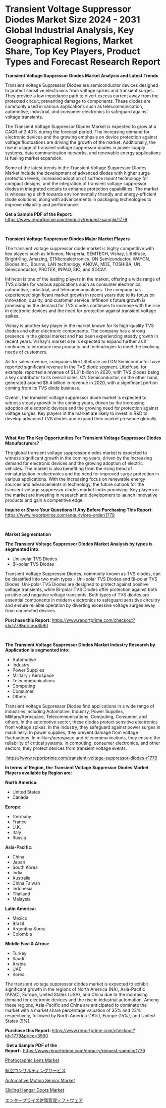 <p><h1>Transient Voltage Suppressor Diodes Market Size 2024 - 2031 Global Industrial Analysis, Key Geographical Regions, Market Share, Top Key Players, Product Types and Forecast Research Report</h1></p><p><strong>Transient Voltage Suppressor Diodes Market Analysis and Latest Trends</strong></p>
<p><p>Transient Voltage Suppressor Diodes are semiconductor devices designed to protect sensitive electronics from voltage spikes and transient surges. They provide a low impedance path to divert excess current away from the protected circuit, preventing damage to components. These diodes are commonly used in various applications such as telecommunication, automotive, industrial, and consumer electronics to safeguard against voltage transients.</p><p>The Transient Voltage Suppressor Diodes Market is expected to grow at a CAGR of 3.40% during the forecast period. The increasing demand for electronic devices and the growing emphasis on device protection against voltage fluctuations are driving the growth of the market. Additionally, the rise in usage of transient voltage suppressor diodes in power supply systems, data communication networks, and renewable energy applications is fueling market expansion.</p><p>Some of the latest trends in the Transient Voltage Suppressor Diodes Market include the development of advanced diodes with higher surge protection levels, increased adoption of surface mount technology for compact designs, and the integration of transient voltage suppressor diodes in integrated circuits to enhance protection capabilities. The market is witnessing a shift towards environmentally friendly and energy-efficient diode solutions, along with advancements in packaging technologies to improve reliability and performance.</p></p>
<p><strong>Get a Sample PDF of the Report:&nbsp;</strong> <a href="https://www.reportprime.com/enquiry/request-sample/1779">https://www.reportprime.com/enquiry/request-sample/1779</a></p>
<p>&nbsp;</p>
<p><strong>Transient Voltage Suppressor Diodes Major Market Players</strong></p>
<p><p>The transient voltage suppressor diode market is highly competitive with key players such as Infineon, Nexperia, SEMTECH, Vishay, Littelfuse, BrightKing, Amazing, STMicroelectronics, ON Semiconductor, WAYON, Diodes Inc., Bourns, LAN technology, ANOVA, MDE, TOSHIBA, UN Semiconductor, PROTEK, INPAQ, EIC, and SOCAY.</p><p>Infineon is one of the leading players in the market, offering a wide range of TVS diodes for various applications such as consumer electronics, automotive, industrial, and telecommunications. The company has experienced significant market growth in recent years due to its focus on innovation, quality, and customer service. Infineon's future growth is promising as the demand for TVS diodes continues to increase with the rise in electronic devices and the need for protection against transient voltage spikes.</p><p>Vishay is another key player in the market known for its high-quality TVS diodes and other electronic components. The company has a strong presence in the global market and has been experiencing steady growth in recent years. Vishay's market size is expected to expand further as it continues to introduce new products and technologies to meet the evolving needs of customers.</p><p>As for sales revenue, companies like Littelfuse and ON Semiconductor have reported significant revenue in the TVS diode segment. Littelfuse, for example, reported a revenue of $1.31 billion in 2020, with TVS diodes being a key contributor to its overall sales. ON Semiconductor, on the other hand, generated around $5.4 billion in revenue in 2020, with a significant portion coming from its TVS diode business.</p><p>Overall, the transient voltage suppressor diode market is expected to witness steady growth in the coming years, driven by the increasing adoption of electronic devices and the growing need for protection against voltage surges. Key players in the market are likely to invest in R&D to develop advanced TVS diodes and expand their market presence globally.</p></p>
<p>&nbsp;</p>
<p><strong>What Are The Key Opportunities For Transient Voltage Suppressor Diodes Manufacturers?</strong></p>
<p><p>The global transient voltage suppressor diodes market is expected to witness significant growth in the coming years, driven by the increasing demand for electronic devices and the growing adoption of electric vehicles. The market is also benefiting from the rising trend of miniaturization in electronics and the need for improved surge protection in various applications. With the increasing focus on renewable energy sources and advancements in technology, the future outlook for the transient voltage suppressor diodes market looks promising. Key players in the market are investing in research and development to launch innovative products and gain a competitive edge.</p></p>
<p><strong>Inquire or Share Your Questions If Any Before Purchasing This Report:</strong> <a href="https://www.reportprime.com/enquiry/pre-order/1779">https://www.reportprime.com/enquiry/pre-order/1779</a></p>
<p>&nbsp;</p>
<p><strong>Market Segmentation</strong></p>
<p><strong>The Transient Voltage Suppressor Diodes Market Analysis by types is segmented into:</strong></p>
<p><ul><li>Uni-polar TVS Diodes</li><li>Bi-polar TVS Diodes</li></ul></p>
<p><p>Transient Voltage Suppressor Diodes, commonly known as TVS diodes, can be classified into two main types - Uni-polar TVS Diodes and Bi-polar TVS Diodes. Uni-polar TVS Diodes are designed to protect against positive voltage transients, while Bi-polar TVS Diodes offer protection against both positive and negative voltage transients. Both types of TVS diodes are essential components in modern electronics to safeguard sensitive circuitry and ensure reliable operation by diverting excessive voltage surges away from connected devices.</p></p>
<p><strong>Purchase this Report:&nbsp;</strong><a href="https://www.reportprime.com/checkout?id=1779&price=3590">https://www.reportprime.com/checkout?id=1779&price=3590</a></p>
<p>&nbsp;</p>
<p><strong>The Transient Voltage Suppressor Diodes Market Industry Research by Application is segmented into:</strong></p>
<p><ul><li>Automotive</li><li>Industry</li><li>Power Supplies</li><li>Military / Aerospace</li><li>Telecommunications</li><li>Computing</li><li>Consumer</li><li>Others</li></ul></p>
<p><p>Transient Voltage Suppressor Diodes find applications in a wide range of industries including Automotive, Industry, Power Supplies, Military/Aerospace, Telecommunications, Computing, Consumer, and others. In the automotive sector, these diodes protect sensitive electronics from voltage spikes. In the industry, they safeguard against power surges in machinery. In power supplies, they prevent damage from voltage fluctuations. In military/aerospace and telecommunications, they ensure the reliability of critical systems. In computing, consumer electronics, and other sectors, they protect devices from transient voltage events.</p></p>
<p><a href="https://www.reportprime.com/transient-voltage-suppressor-diodes-r1779">&nbsp;https://www.reportprime.com/transient-voltage-suppressor-diodes-r1779</a></p>
<p><strong>In terms of Region, the Transient Voltage Suppressor Diodes Market Players available by Region are:</strong></p>
<p>
    <p> <strong> North America: </strong>
        <ul>
            <li>United States</li>
            <li>Canada</li>
        </ul>
        </p> 
    <p> <strong> Europe: </strong>
        <ul>
            <li>Germany</li>
            <li>France</li>
            <li>U.K.</li>
            <li>Italy</li>
            <li>Russia</li>
        </ul>
        </p> 
    <p> <strong> Asia-Pacific: </strong>
        <ul>
            <li>China</li>
            <li>Japan</li>
            <li>South Korea</li>
            <li>India</li>
            <li>Australia</li>
            <li>China Taiwan</li>
            <li>Indonesia</li>
            <li>Thailand</li>
            <li>Malaysia</li>
        </ul>
        </p> 
    <p> <strong> Latin America: </strong>
        <ul>
            <li>Mexico</li>
            <li>Brazil</li>
            <li>Argentina Korea</li>
            <li>Colombia</li>
        </ul>
        </p> 
    <p> <strong> Middle East & Africa: </strong>
        <ul>
            <li>Turkey</li>
            <li>Saudi</li>
            <li>Arabia</li>
            <li>UAE</li>
            <li>Korea</li>
        </ul>
    </p>
    </p>
<p><p>The transient voltage suppressor diodes market is expected to exhibit significant growth in the regions of North America (NA), Asia-Pacific (APAC), Europe, United States (USA), and China due to the increasing demand for electronic devices and the rise in industrial automation. Among these regions, Asia-Pacific and China are anticipated to dominate the market with a market share percentage valuation of 35% and 23% respectively, followed by North America (18%), Europe (15%), and United States (9%).</p></p>
<p><strong>Purchase this Report: </strong><a href="https://www.reportprime.com/checkout?id=1779&price=3590">https://www.reportprime.com/checkout?id=1779&price=3590</a></p>
<p>&nbsp;<strong>Get a Sample PDF of the Report:&nbsp;&nbsp;</strong><a href="https://www.reportprime.com/enquiry/request-sample/1779">https://www.reportprime.com/enquiry/request-sample/1779</a></p>
<p><strong></strong></p>
<p><p><a href="https://github.com/angeliabkratze/Market-Research-Report-List-1/blob/main/photographic-lens-market.md">Photographic Lens Market</a></p><p><a href="https://github.com/EstaSprer20231/Market-Research-Report-List-1/blob/main/569434771542.md">航空コンサルティングサービス</a></p><p><a href="https://github.com/Angelnienowdseej3e45z3p8c/Market-Research-Report-List-2/blob/main/automotive-motion-sensor-market.md">Automotive Motion Sensor Market</a></p><p><a href="https://issuu.com/reportprime-2/docs/sliding-hangar-doors-market-size-2030.pptx">Sliding Hangar Doors Market</a></p><p><a href="https://github.com/klon646/Market-Research-Report-List-1/blob/main/749724071543.md">エンタープライズ財務管理ソフトウェア</a></p></p>